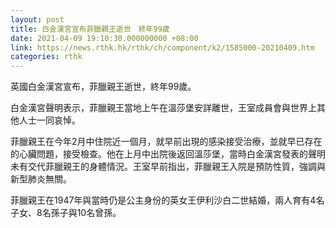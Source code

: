 ```yaml
---
layout: post
title: 白金漢宮宣布菲臘親王逝世　終年99歲
date: 2021-04-09 19:10:30.000000000 +08:00
link: https://news.rthk.hk/rthk/ch/component/k2/1585000-20210409.htm
categories: rthk
---
```


英國白金漢宮宣布，菲臘親王逝世，終年99歲。

白金漢宮聲明表示，菲臘親王當地上午在溫莎堡安詳離世，王室成員會與世界上其他人士一同哀悼。

菲臘親王在今年2月中住院近一個月，就早前出現的感染接受治療，並就早已存在的心臟問題，接受檢查。他在上月中出院後返回溫莎堡，當時白金漢宮發表的聲明未有交代菲臘親王的身體情況。王室早前指出，菲臘親王入院是預防性質，強調與新型肺炎無關。

菲臘親王在1947年與當時仍是公主身份的英女王伊利沙白二世結婚，兩人育有4名子女、8名孫子與10名曾孫。
